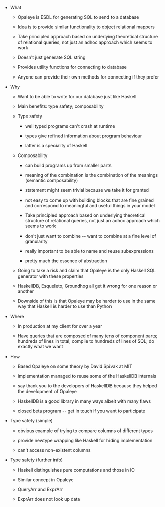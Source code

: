 * What

    * Opaleye is ESDL for generating SQL to send to a database

    * Idea is to provide similar functionality to object relational
      mappers

    * Take principled approach based on underlying theoretical
      structure of relational queries, not just an adhoc approach
      which seems to work

    * Doesn't just generate SQL string

    * Provides utility functions for connecting to database

    * Anyone can provide their own methods for connecting if they
      prefer

* Why

    * Want to be able to write for our database just like Haskell

    * Main benefits: type safety; composability

    * Type safety

        * well typed programs can't crash at runtime

        * types give refined information about program behaviour

        * latter is a speciality of Haskell

     * Composability

        * can build programs up from smaller parts

        * meaning of the combination is the combination of the
          meanings (semantic composability)

        * statement might seem trivial because we take it for granted

        * not easy to come up with building blocks that are fine
          grained and correspond to meaningful and useful things in
          your model

        * Take principled approach based on underlying theoretical
          structure of relational queries, not just an adhoc approach
          which seems to work

        * don't just want to combine -- want to combine at a fine
          level of granularity

        * really important to be able to name and reuse subexpressions

        * pretty much the essence of abstraction

    * Going to take a risk and claim that Opaleye is the only Haskell
      SQL generator with these properties

    * HaskellDB, Esqueleto, Groundhog all get it wrong for one reason
      or another

    * Downside of this is that Opaleye may be harder to use in the
      same way that Haskell is harder to use than Python

* Where

    * In production at my client for over a year

    * Have queries that are composed of many tens of component parts;
      hundreds of lines in total; compile to hundreds of lines of SQL;
      do exactly what we want

* How

    * Based Opaleye on some theory by David Spivak at MIT

    * implementation managed to reuse some of the HaskellDB internals

    * say thank you to the developers of HaskellDB because they helped
      the development of Opaleye

    * HaskellDB is a good library in many ways albeit with many flaws

    * closed beta program -- get in touch if you want to participate

* Type safety (simple)

    * obvious example of trying to compare columns of different types

    * provide newtype wrapping like Haskell for hiding implementation

    * can't access non-existent columns

* Type safety (further info)

    * Haskell distinguishes pure computations and those in IO

    * Similar concept in Opaleye

    * QueryArr and ExprArr

    * ExprArr does not look up data


